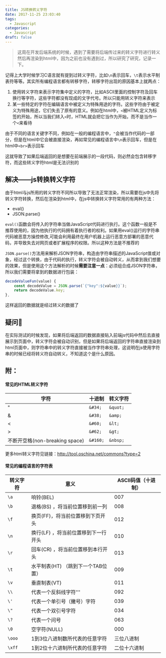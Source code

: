 ```yaml
---
title: JS转换转义字符
date: 2017-11-25 23:03:40
tags:
  - Javascript
categories:
  - Javascript
draft: false
---
```

>这周在开发后端系统的时候，遇到了需要将后端传过来的转义字符进行转义然后再渲染到html中，因为之前也没有遇到过，所以研究了研究，记录一下。
<!--more-->
记得上大学时候学习C语言就有提到过转义字符，比如`\n`表示回车，`\t`表示水平制表符等等。其实所有编程语言都有转移字符，转移字符出现的原因基本上就两点：

1. 使用转义字符来表示字符集中定义的字符，比如ASCll里面的控制字符及回车换行等字符，这些字符都没有现成的文字代号。所以只能用转义字符来表示
2. 某一些特定的字符在编辑语言中被定义为特殊用途的字符。这些字符由于被定义为特殊用途，它们失去了原有的意义。例如在html中，`<`被HTML定义为标签的开始，所以当我们转入`<`时，HTML就会把它当作为开始，而不是当作一个`<`来看待

由于不同的语言关键字不同，例如在一般的编程语言中，`"`会被当作代码的一部分，但是在html中它会被直接渲染，再如常见的编程语言中`\n`表示回车，但是在html中`<br>`表示回车

这就导致了如果后端返回的是想要在前端展示的一段代码，则必然会包含转移字符，而这些转义字符html是无法识别的

## 解决——js转换转义字符

由于html与js所用的转义字符不同所以导致了无法正常渲染，所以需要在js中先将转义字符转换，然后在渲染到html中，在js中转换转义字符常用的有两种方法：

* eval()
* JSON.parse()

`eval()`函数会将传入的字符串当做JavaScript代码进行执行。这个函数一般是不推荐使用的，因为他执行的代码拥有着执行者的权利。如果用eval()运行的字符串代码被恶意方操控修改,可能会利用最终在用户机器上运行恶意方部署的恶意代码，并导致失去对网页或者扩展程序的权限。所以这种方法是不推荐的

`JSON.parse()`方法用来解析JSON字符串，构造由字符串描述的JavaScript值或对象，经过这个转换，由于代码的执行，转义字符会被自动转义，从而拿到我们想要的效果，但是使用这个方法解析的时候**需要注意一点**：必须组合成JSON字符串，所以我们需要将拿到的数据进行包装：

```js
decodeValueFun(value) {
    const decodeValue = JSON.parse(`{"key":${value}}`);
    return decodeValue.key;
},
```

这样返回的数据就是经过转义的数据了

## 疑问🤔️

在实际测试的时候发现，如果将后端返回的数据直接贴入前端js代码中然后去直接展示到页面中，转义字符会被自动识别，但是如果将后端返回的字符串直接渲染到html页面中，则字符串中的转义字符直接被当作字符串处理，这说明在js使用字符串的时候已经将转义符自动转义，不知道这个是什么原因。

## 附：

#### 常见的HTML转义字符

| 字符     | 十进制 | 转义字符 |
| -------- | ----- | ----     |
|    "     | `&#34;` | `&quot;`   |
| & | `&#38;` | `&amp;` |
| < | `&#60;` | `&lt;` |
| > | `&#62;` | `&gt;` |
| 不断开空格(non-breaking space) | `&#160;` | `&nbsp;` |

更多html转义字符见链接：http://tool.oschina.net/commons?type=2

#### 常见的编程语言的字符表

| 转义字符 |  意义                | ASCII码值（十进制）|
| -------- | -----                         | ----  |
|  `\a`      | 响铃(BEL)                      |  007  |
|  `\b`      | 退格(BS) ，将当前位置移到前一列  |  008  |
|  `\f`      | 换页(FF)，将当前位置移到下页开头 |  012  | 
|  `\n`      | 换行(LF) ，将当前位置移到下一行开头 |  010  |
|   `\r`     |   回车(CR) ，将当前位置移到本行开头 |  013  |
|   `\t`     |   水平制表(HT) （跳到下一个TAB位置）|   009 |
|   `\v`     |   垂直制表(VT)                     | 011   |
|   `\\`     |    代表一个反斜线字符''\'           |  092  |
|   `\'`     |    代表一个单引号（撇号）字符        |  039  |
|   `\"`     |    代表一个双引号字符               |   034 | 
|   `\?`	   |    代表一个问号	                   |   063  |
|    `\0`    |      空字符(NULL)                   |     000 |      
|  `\ooo`    |  1到3位八进制数所代表的任意字符       |三位八进制 |
|  `\xff`    |   1到2位十六进制所代表的任意字符      |二位十六进制|